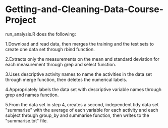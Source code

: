 # Getting-and-Cleaning-Data-Course-Project

run_analysis.R does the following:

1.Download and read data, then merges the training and the test sets to create one data set through rbind function.

2.Extracts only the measurements on the mean and standard deviation for each measurement through grep and select function.

3.Uses descriptive activity names to name the activities in the data set through merge function, then deletes the numerical labels.

4.Appropriately labels the data set with descriptive variable names through grep and names function.

5.From the data set in step 4, creates a second, independent tidy data set "summarise" with the average of each variable for each activity and each subject through group_by and summarise function, then writes to the "summarise.txt" file.
